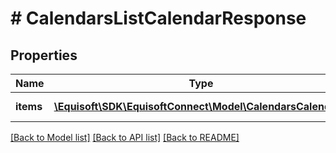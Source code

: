 # # CalendarsListCalendarResponse

## Properties

Name | Type | Description | Notes
------------ | ------------- | ------------- | -------------
**items** | [**\Equisoft\SDK\EquisoftConnect\Model\CalendarsCalendar[]**](CalendarsCalendar.md) | List of calendars |

[[Back to Model list]](../../README.md#models) [[Back to API list]](../../README.md#endpoints) [[Back to README]](../../README.md)
